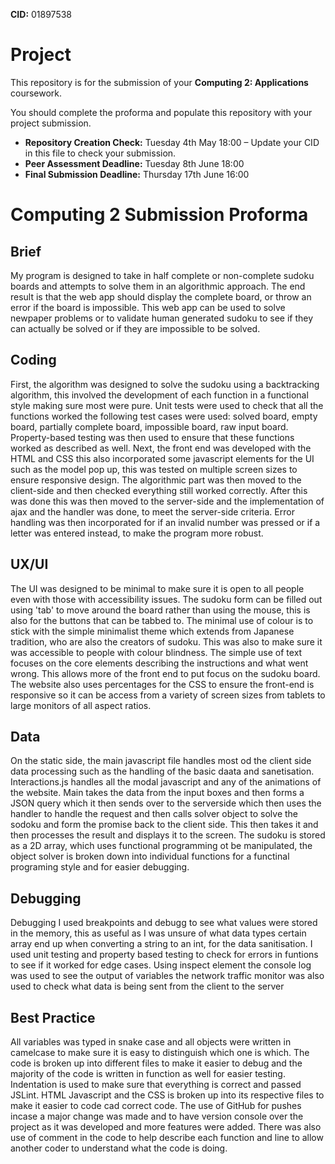 **CID:** 01897538

# Project
This repository is for the submission of your **Computing 2: Applications** coursework.

You should complete the proforma and populate this repository with your project submission.

* **Repository Creation Check:** Tuesday 4th May 18:00 – Update your CID in this file to check your submission.
* **Peer Assessment Deadline:** Tuesday 8th June 18:00
* **Final Submission Deadline:** Thursday 17th June 16:00

# Computing 2 Submission Proforma



## Brief
My program is designed to take in half complete or non-complete sudoku boards and attempts to solve them in an algorithmic approach. The end result is that the web app should display the complete board, or throw an error if the board is impossible. This web app can be used to solve newpaper problems or to validate human generated sudoku to see if they can actually be solved or if they are impossible to be solved.  

## Coding
First, the algorithm was designed to solve the sudoku using a backtracking algorithm, this involved the development of each function in a functional style making sure most were pure. Unit tests were used to check that all the functions worked the following test cases were used: solved board, empty board, partially complete board, impossible board, raw input board. Property-based testing was then used to ensure that these functions worked as described as well. Next, the front end was developed with the HTML and CSS this also incorporated some javascript elements for the UI such as the model pop up, this was tested on multiple screen sizes to ensure responsive design. The algorithmic part was then moved to the client-side and then checked everything still worked correctly. After this was done this was then moved to the server-side and the implementation of ajax and the handler was done, to meet the server-side criteria. Error handling was then incorporated for if an invalid number was pressed or if a letter was entered instead, to make the program more robust. 

## UX/UI
The UI was designed to be minimal to make sure it is open to all people even with those with accessibility issues. The sudoku form can be filled out using 'tab' to move around the board rather than using the mouse, this is also for the buttons that can be tabbed to. The minimal use of colour is to stick with the simple minimalist theme which extends from Japanese tradition, who are also the creators of sudoku. This was also to make sure it was accessible to people with colour blindness. The simple use of text focuses on the core elements describing the instructions and what went wrong. This allows more of the front end to put focus on the sudoku board. The website also uses percentages for the CSS to ensure the front-end is responsive so it can be access from a variety of screen sizes from tablets to large monitors of all aspect ratios. 

## Data
On the static side, the main javascript file handles most od the client side data processing such as the handling of the basic daata and sanetisation. Interactions.js handles all the modal javascript and any of the animations of the website. Main takes the data from the input boxes and then forms a JSON query which it then sends over to the serverside which then uses the handler to handle the request and then calls solver object to solve the sodoku and form the promise back to the client side. This then takes it and then processes the result and displays it to the screen. The sudoku is stored as a 2D array, which uses functional programming ot be manipulated, the object solver is broken down into individual functions for a functinal programing style and for easier debugging. 


## Debugging
Debugging I used breakpoints and debugg to see what values were stored in the memory, this as useful as I was unsure of what data types certain array end up when converting a string to an int, for the data sanitisation. I used unit testing and property based testing to check for errors in funtions to see if it worked for edge cases. Using inspect element the console log was used to see the output of variables the network traffic monitor was also used to check what data is being sent from the client to the server 


## Best Practice
All variables was typed in snake case and all objects were written in camelcase to make sure it is easy to distinguish which one is which. The code is broken up into different files to make it easier to debug and the majority of the code is written in function as well for easier testing. Indentation is used to make sure that everything is correct and passed JSLint. HTML Javascript and the CSS is broken up into its respective files to make it easier to code cad correct code. The use of GitHub for pushes incase a major change was made and to have version console over the project as it was developed and more features were added. There was also use of comment in the code to help describe each function and line to allow another coder to understand what the code is doing. 